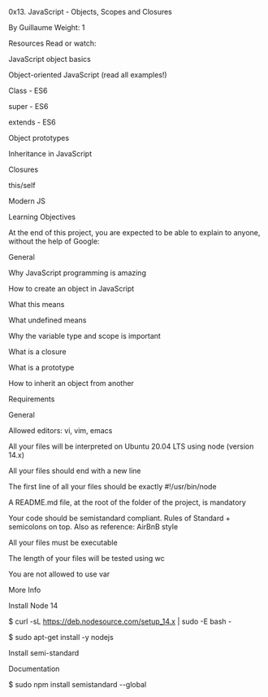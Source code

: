 0x13. JavaScript - Objects, Scopes and Closures



By Guillaume
Weight: 1



Resources
Read or watch:




JavaScript object basics



Object-oriented JavaScript (read all examples!)


Class - ES6


super - ES6


extends - ES6


Object prototypes


Inheritance in JavaScript


Closures


this/self


Modern JS




Learning Objectives


At the end of this project, you are expected to be able to explain to anyone, without the help of Google:





General



Why JavaScript programming is amazing


How to create an object in JavaScript


What this means


What undefined means


Why the variable type and scope is important


What is a closure


What is a prototype


How to inherit an object from another



Requirements


General


Allowed editors: vi, vim, emacs


All your files will be interpreted on Ubuntu 20.04 LTS using node (version 14.x)


All your files should end with a new line


The first line of all your files should be exactly #!/usr/bin/node


A README.md file, at the root of the folder of the project, is mandatory


Your code should be semistandard compliant. Rules of Standard + semicolons on top. Also as reference: AirBnB style


All your files must be executable


The length of your files will be tested using wc


You are not allowed to use var



More Info


Install Node 14


$ curl -sL https://deb.nodesource.com/setup_14.x | sudo -E bash -


$ sudo apt-get install -y nodejs

Install semi-standard


Documentation

$ sudo npm install semistandard --global
